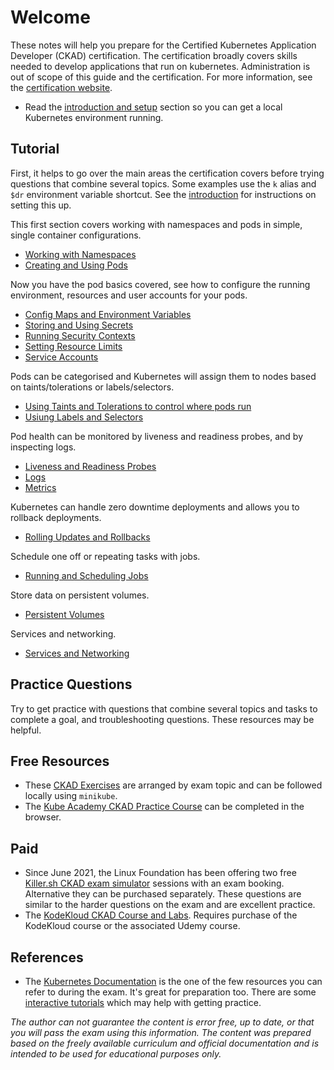 # Welcome

These notes will help you prepare for the Certified Kubernetes Application Developer (CKAD) certification. The certification broadly covers skills needed to develop applications that run on kubernetes. Administration is out of scope of this guide and the certification. For more information, see the [certification website](https://www.cncf.io/certification/ckad/).

* Read the [introduction and setup](introduction.md) section so you can get a local Kubernetes environment running.

## Tutorial

First, it helps to go over the main areas the certification covers before trying questions that combine several topics. Some examples use the `k` alias and `$dr` environment variable shortcut. See the [introduction](introduction.md) for instructions on setting this up.

This first section covers working with namespaces and pods in simple, single container configurations.

* [Working with Namespaces](namespaces.md)
* [Creating and Using Pods](pods.md)

Now you have the pod basics covered, see how to configure the running environment, resources and user accounts for your pods.

* [Config Maps and Environment Variables](configuration.md)
* [Storing and Using Secrets](secrets.md)
* [Running Security Contexts](security.md)
* [Setting Resource Limits](resources.md)
* [Service Accounts](service-accounts.md)

Pods can be categorised and Kubernetes will assign them to nodes based on taints/tolerations or labels/selectors.

* [Using Taints and Tolerations to control where pods run](nodes.md)
* [Usiung Labels and Selectors](labels.md)

Pod health can be monitored by liveness and readiness probes, and by inspecting logs.

* [Liveness and Readiness Probes](probes.md)
* [Logs](logs.md)
* [Metrics](metrics.md)

Kubernetes can handle zero downtime deployments and allows you to rollback deployments.

* [Rolling Updates and Rollbacks](updates.md)

Schedule one off or repeating tasks with jobs.

* [Running and Scheduling Jobs](jobs.md)

Store data on persistent volumes.

* [Persistent Volumes](volumes.md)

Services and networking.

* [Services and Networking](networking.md)

## Practice Questions

Try to get practice with questions that combine several topics and tasks to complete a goal, and troubleshooting questions. These resources may be helpful.

## Free Resources

* These [CKAD Exercises](https://github.com/dgkanatsios/CKAD-exercises) are arranged by exam topic and can be followed locally using `minikube`.
* The [Kube Academy CKAD Practice Course](https://kube.academy/courses/ckad-practice) can be completed in the browser.

## Paid

* Since June 2021, the Linux Foundation has been offering two free [Killer.sh CKAD exam simulator](https://killer.sh/ckad) sessions with an exam booking. Alternative they can be purchased separately. These questions are similar to the harder questions on the exam and are excellent practice.
* The [KodeKloud CKAD Course and Labs](https://beta.kodekloud.com/). Requires purchase of the KodeKloud course or the associated Udemy course.

## References

* The [Kubernetes Documentation](https://kubernetes.io/docs/) is the one of the few resources you can refer to during the exam. It's great for preparation too. There are some [interactive tutorials](https://kubernetes.io/docs/tutorials/) which may help with getting practice.

*The author can not guarantee the content is error free, up to date, or that you will pass the exam using this information. The content was prepared based on the freely available curriculum and official documentation and is intended to be used for educational purposes only.*
